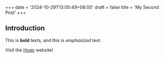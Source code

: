 +++
date = '2024-10-29T13:00:49+08:00'
draft = false
title = 'My Second Post'
+++
## Introduction

This is **bold** texts, and this is *emphasized* text.

Visit the [Hugo](https://gohugo.io) website!